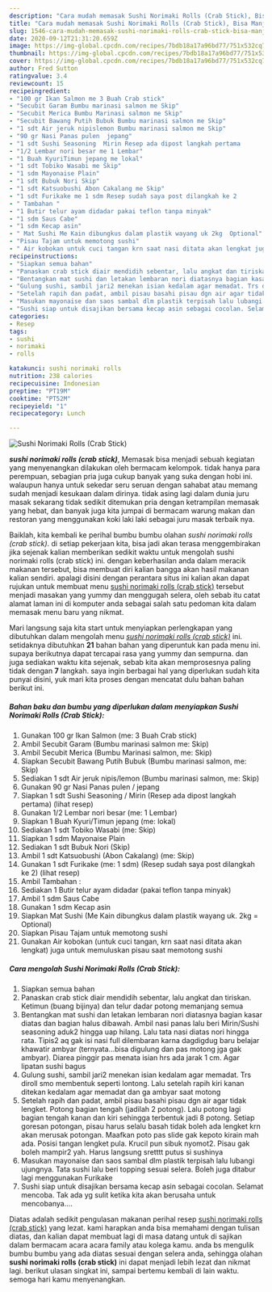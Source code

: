 ```yaml
---
description: "Cara mudah memasak Sushi Norimaki Rolls (Crab Stick), Bisa Manjain Lidah"
title: "Cara mudah memasak Sushi Norimaki Rolls (Crab Stick), Bisa Manjain Lidah"
slug: 1546-cara-mudah-memasak-sushi-norimaki-rolls-crab-stick-bisa-manjain-lidah
date: 2020-09-12T21:31:20.659Z
image: https://img-global.cpcdn.com/recipes/7bdb18a17a96bd77/751x532cq70/sushi-norimaki-rolls-crab-stick-foto-resep-utama.jpg
thumbnail: https://img-global.cpcdn.com/recipes/7bdb18a17a96bd77/751x532cq70/sushi-norimaki-rolls-crab-stick-foto-resep-utama.jpg
cover: https://img-global.cpcdn.com/recipes/7bdb18a17a96bd77/751x532cq70/sushi-norimaki-rolls-crab-stick-foto-resep-utama.jpg
author: Fred Sutton
ratingvalue: 3.4
reviewcount: 15
recipeingredient:
- "100 gr Ikan Salmon me 3 Buah Crab stick"
- "Secubit Garam Bumbu marinasi salmon me Skip"
- "Secubit Merica Bumbu Marinasi salmon me Skip"
- "Secubit Bawang Putih Bubuk Bumbu marinasi salmon me Skip"
- "1 sdt Air jeruk nipislemon Bumbu marinasi salmon me Skip"
- "90 gr Nasi Panas pulen  jepang"
- "1 sdt Sushi Seasoning  Mirin Resep ada dipost langkah pertama           lihat resep"
- "1/2 Lembar nori besar me 1 Lembar"
- "1 Buah KyuriTimun jepang me lokal"
- "1 sdt Tobiko Wasabi me Skip"
- "1 sdm Mayonaise Plain"
- "1 sdt Bubuk Nori Skip"
- "1 sdt Katsuobushi Abon Cakalang me Skip"
- "1 sdt Furikake me 1 sdm Resep sudah saya post dilangkah ke 2           lihat resep"
- " Tambahan "
- "1 Butir telur ayam didadar pakai teflon tanpa minyak"
- "1 sdm Saus Cabe"
- "1 sdm Kecap asin"
- " Mat Sushi Me Kain dibungkus dalam plastik wayang uk 2kg  Optional"
- "Pisau Tajam untuk memotong sushi"
- " Air kobokan untuk cuci tangan krn saat nasi ditata akan lengkat juga untuk memuluskan pisau saat memotong sushi"
recipeinstructions:
- "Siapkan semua bahan"
- "Panaskan crab stick diair mendidih sebentar, lalu angkat dan tiriskan. Ketimun (buang bijinya) dan telur dadar potong memanjang semua"
- "Bentangkan mat sushi dan letakan lembaran nori diatasnya bagian kasar diatas dan bagian halus dibawah. Ambil nasi panas lalu beri Mirin/Sushi seasoning aduk2 hingga uap hilang. Lalu tata nasi diatas nori hingga rata. Tipis2 aq gak isi nasi full dilembaran karna dagdigdug baru belajar khawatir ambyar (ternyata...bisa digulung dan pas motong jga gak ambyar). Diarea pinggir pas menata isian hrs ada jarak 1 cm. Agar lipatan sushi bagus"
- "Gulung sushi, sambil jari2 menekan isian kedalam agar memadat. Trs diroll smo membentuk seperti lontong. Lalu setelah rapih kiri kanan ditekan kedalam agar memadat dan ga ambyar saat motong"
- "Setelah rapih dan padat, ambil pisau basahi pisau dgn air agar tidak lengket. Potong bagian tengah (jadilah 2 potong). Lalu potong lagi bagian tengah kanan dan kiri sehingga terbentuk jadi 8 potong. Setiap goresan potongan, pisau harus selalu basah tidak boleh ada lengket krn akan merusak potongan. Maafkan poto pas slide gak kepoto kirain mah ada. Posisi tangan lengket pula. Krucil pun sibuk nyomot2. Pisau gak boleh mampir2 yah. Harus langsung sretttt putus si sushinya"
- "Masukan mayonaise dan saos sambal dlm plastik terpisah lalu lubangi ujungnya. Tata sushi lalu beri topping sesuai selera. Boleh juga ditabur lagi menggunakan Furikake"
- "Sushi siap untuk disajikan bersama kecap asin sebagai cocolan. Selamat mencoba. Tak ada yg sulit ketika kita akan berusaha untuk mencobanya...."
categories:
- Resep
tags:
- sushi
- norimaki
- rolls

katakunci: sushi norimaki rolls 
nutrition: 238 calories
recipecuisine: Indonesian
preptime: "PT19M"
cooktime: "PT52M"
recipeyield: "1"
recipecategory: Lunch

---
```



![Sushi Norimaki Rolls (Crab Stick)](https://img-global.cpcdn.com/recipes/7bdb18a17a96bd77/751x532cq70/sushi-norimaki-rolls-crab-stick-foto-resep-utama.jpg)

<b><i>sushi norimaki rolls (crab stick)</i></b>, Memasak bisa menjadi sebuah kegiatan yang menyenangkan dilakukan oleh bermacam kelompok. tidak hanya para perempuan, sebagian pria juga cukup banyak yang suka dengan hobi ini. walaupun hanya untuk sekedar seru seruan dengan sahabat atau memang sudah menjadi kesukaan dalam dirinya. tidak asing lagi dalam dunia juru masak sekarang tidak sedikit ditemukan pria dengan ketrampilan memasak yang hebat, dan banyak juga kita jumpai di bermacam warung makan dan restoran yang menggunakan koki laki laki sebagai juru masak terbaik nya.

Baiklah, kita kembali ke perihal bumbu bumbu olahan <i>sushi norimaki rolls (crab stick)</i>. di setiap pekerjaan kita, bisa jadi akan terasa menggembirakan jika sejenak kalian memberikan sedikit waktu untuk mengolah sushi norimaki rolls (crab stick) ini. dengan keberhasilan anda dalam meracik makanan tersebut, bisa membuat diri kalian bangga akan hasil makanan kalian sendiri. apalagi disini dengan perantara situs ini kalian akan dapat rujukan untuk membuat menu <u>sushi norimaki rolls (crab stick)</u> tersebut menjadi masakan yang yummy dan menggugah selera, oleh sebab itu catat alamat laman ini di komputer anda sebagai salah satu pedoman kita dalam memasak menu baru yang nikmat.




Mari langsung saja kita start untuk menyiapkan perlengkapan yang dibutuhkan dalam mengolah menu <u><i>sushi norimaki rolls (crab stick)</i></u> ini. setidaknya dibutuhkan <b>21</b> bahan bahan yang diperuntuk kan pada menu ini. supaya berikutnya dapat tercapai rasa yang yummy dan sempurna. dan juga sediakan waktu kita sejenak, sebab kita akan memprosesnya paling tidak dengan <b>7</b> langkah. saya ingin berbagai hal yang diperlukan sudah kita punyai disini, yuk mari kita proses dengan mencatat dulu bahan bahan berikut ini.

<!--inarticleads1-->

##### Bahan baku dan bumbu yang diperlukan dalam menyiapkan Sushi Norimaki Rolls (Crab Stick):

1. Gunakan 100 gr Ikan Salmon (me: 3 Buah Crab stick)
1. Ambil Secubit Garam (Bumbu marinasi salmon me: Skip)
1. Ambil Secubit Merica (Bumbu Marinasi salmon, me: Skip)
1. Siapkan Secubit Bawang Putih Bubuk (Bumbu marinasi salmon, me: Skip)
1. Sediakan 1 sdt Air jeruk nipis/lemon (Bumbu marinasi salmon, me: Skip)
1. Gunakan 90 gr Nasi Panas pulen / jepang
1. Siapkan 1 sdt Sushi Seasoning / Mirin (Resep ada dipost langkah pertama)           (lihat resep)
1. Gunakan 1/2 Lembar nori besar (me: 1 Lembar)
1. Siapkan 1 Buah Kyuri/Timun jepang (me: lokal)
1. Sediakan 1 sdt Tobiko Wasabi (me: Skip)
1. Siapkan 1 sdm Mayonaise Plain
1. Sediakan 1 sdt Bubuk Nori (Skip)
1. Ambil 1 sdt Katsuobushi (Abon Cakalang) (me: Skip)
1. Gunakan 1 sdt Furikake (me: 1 sdm) (Resep sudah saya post dilangkah ke 2)           (lihat resep)
1. Ambil  Tambahan :
1. Sediakan 1 Butir telur ayam didadar (pakai teflon tanpa minyak)
1. Ambil 1 sdm Saus Cabe
1. Gunakan 1 sdm Kecap asin
1. Siapkan  Mat Sushi (Me Kain dibungkus dalam plastik wayang uk. 2kg = Optional)
1. Siapkan Pisau Tajam untuk memotong sushi
1. Gunakan  Air kobokan (untuk cuci tangan, krn saat nasi ditata akan lengkat) juga untuk memuluskan pisau saat memotong sushi




<!--inarticleads2-->

##### Cara mengolah Sushi Norimaki Rolls (Crab Stick):

1. Siapkan semua bahan
1. Panaskan crab stick diair mendidih sebentar, lalu angkat dan tiriskan. Ketimun (buang bijinya) dan telur dadar potong memanjang semua
1. Bentangkan mat sushi dan letakan lembaran nori diatasnya bagian kasar diatas dan bagian halus dibawah. Ambil nasi panas lalu beri Mirin/Sushi seasoning aduk2 hingga uap hilang. Lalu tata nasi diatas nori hingga rata. Tipis2 aq gak isi nasi full dilembaran karna dagdigdug baru belajar khawatir ambyar (ternyata...bisa digulung dan pas motong jga gak ambyar). Diarea pinggir pas menata isian hrs ada jarak 1 cm. Agar lipatan sushi bagus
1. Gulung sushi, sambil jari2 menekan isian kedalam agar memadat. Trs diroll smo membentuk seperti lontong. Lalu setelah rapih kiri kanan ditekan kedalam agar memadat dan ga ambyar saat motong
1. Setelah rapih dan padat, ambil pisau basahi pisau dgn air agar tidak lengket. Potong bagian tengah (jadilah 2 potong). Lalu potong lagi bagian tengah kanan dan kiri sehingga terbentuk jadi 8 potong. Setiap goresan potongan, pisau harus selalu basah tidak boleh ada lengket krn akan merusak potongan. Maafkan poto pas slide gak kepoto kirain mah ada. Posisi tangan lengket pula. Krucil pun sibuk nyomot2. Pisau gak boleh mampir2 yah. Harus langsung sretttt putus si sushinya
1. Masukan mayonaise dan saos sambal dlm plastik terpisah lalu lubangi ujungnya. Tata sushi lalu beri topping sesuai selera. Boleh juga ditabur lagi menggunakan Furikake
1. Sushi siap untuk disajikan bersama kecap asin sebagai cocolan. Selamat mencoba. Tak ada yg sulit ketika kita akan berusaha untuk mencobanya....




Diatas adalah sedikit pengulasan makanan perihal resep <u>sushi norimaki rolls (crab stick)</u> yang lezat. kami harapkan anda bisa memahami dengan tulisan diatas, dan kalian dapat membuat lagi di masa datang untuk di sajikan dalam bermacam acara acara family atau kolega kamu. anda bs mengulik bumbu bumbu yang ada diatas sesuai dengan selera anda, sehingga olahan <b>sushi norimaki rolls (crab stick)</b> ini dapat menjadi lebih lezat dan nikmat lagi. berikut ulasan singkat ini, sampai bertemu kembali di lain waktu. semoga hari kamu menyenangkan.

